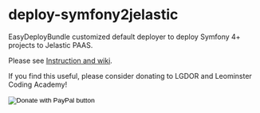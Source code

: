 # deploy-symfony2jelastic
EasyDeployBundle customized default deployer to deploy Symfony 4+ projects to Jelastic PAAS.

Please see [Instruction and wiki](https://github.com/tlarsonlgdor/deploy-symfony2jelastic/wiki#install-instructions).

If you find this useful, please consider donating to LGDOR and Leominster Coding Academy! 
<form action="https://www.paypal.com/cgi-bin/webscr" method="post" target="_top">
<input type="hidden" name="cmd" value="_s-xclick" />
<input type="hidden" name="hosted_button_id" value="DTW94RY6F5QKG" />
<input type="image" src="https://img.shields.io/badge/Donate-PayPal-green.svg" border="0" name="submit" title="PayPal - The safer, easier way to pay online!" alt="Donate with PayPal button" />
<img alt="" border="0" src="https://www.paypal.com/en_US/i/scr/pixel.gif" width="1" height="1" />
</form>
